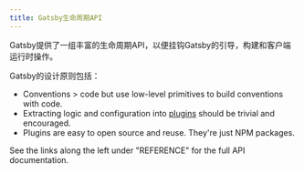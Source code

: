 ```yaml
---
title: Gatsby生命周期API
---
```

Gatsby提供了一组丰富的生命周期API，以便挂钩Gatsby的引导，构建和客户端运行时操作。

Gatsby的设计原则包括：

* Conventions > code but use low-level primitives to build conventions with code.
* Extracting logic and configuration into [plugins](/docs/plugins/) should be trivial and encouraged.
* Plugins are easy to open source and reuse. They're just NPM packages.

See the links along the left under "REFERENCE" for the full API documentation.